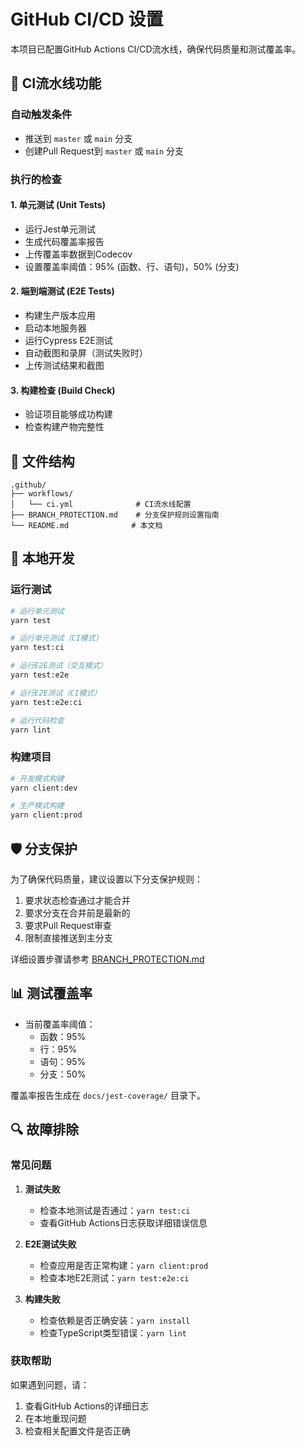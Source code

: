 # GitHub CI/CD 设置

本项目已配置GitHub Actions CI/CD流水线，确保代码质量和测试覆盖率。

## 🚀 CI流水线功能

### 自动触发条件
- 推送到 `master` 或 `main` 分支
- 创建Pull Request到 `master` 或 `main` 分支

### 执行的检查

#### 1. 单元测试 (Unit Tests)
- 运行Jest单元测试
- 生成代码覆盖率报告
- 上传覆盖率数据到Codecov
- 设置覆盖率阈值：95% (函数、行、语句)，50% (分支)

#### 2. 端到端测试 (E2E Tests)
- 构建生产版本应用
- 启动本地服务器
- 运行Cypress E2E测试
- 自动截图和录屏（测试失败时）
- 上传测试结果和截图

#### 3. 构建检查 (Build Check)
- 验证项目能够成功构建
- 检查构建产物完整性

## 📁 文件结构

```
.github/
├── workflows/
│   └── ci.yml              # CI流水线配置
├── BRANCH_PROTECTION.md    # 分支保护规则设置指南
└── README.md              # 本文档
```

## 🔧 本地开发

### 运行测试
```bash
# 运行单元测试
yarn test

# 运行单元测试（CI模式）
yarn test:ci

# 运行E2E测试（交互模式）
yarn test:e2e

# 运行E2E测试（CI模式）
yarn test:e2e:ci

# 运行代码检查
yarn lint
```

### 构建项目
```bash
# 开发模式构建
yarn client:dev

# 生产模式构建
yarn client:prod
```

## 🛡️ 分支保护

为了确保代码质量，建议设置以下分支保护规则：

1. 要求状态检查通过才能合并
2. 要求分支在合并前是最新的
3. 要求Pull Request审查
4. 限制直接推送到主分支

详细设置步骤请参考 [BRANCH_PROTECTION.md](./BRANCH_PROTECTION.md)

## 📊 测试覆盖率

- 当前覆盖率阈值：
  - 函数：95%
  - 行：95%
  - 语句：95%
  - 分支：50%

覆盖率报告生成在 `docs/jest-coverage/` 目录下。

## 🔍 故障排除

### 常见问题

1. **测试失败**
   - 检查本地测试是否通过：`yarn test:ci`
   - 查看GitHub Actions日志获取详细错误信息

2. **E2E测试失败**
   - 检查应用是否正常构建：`yarn client:prod`
   - 检查本地E2E测试：`yarn test:e2e:ci`

3. **构建失败**
   - 检查依赖是否正确安装：`yarn install`
   - 检查TypeScript类型错误：`yarn lint`

### 获取帮助

如果遇到问题，请：
1. 查看GitHub Actions的详细日志
2. 在本地重现问题
3. 检查相关配置文件是否正确
